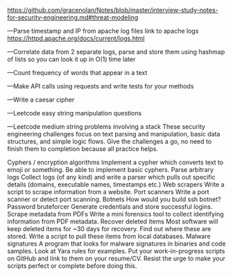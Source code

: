 https://github.com/gracenolan/Notes/blob/master/interview-study-notes-for-security-engineering.md#threat-modeling

—Parse timestamp and IP from apache log files
link to apache logs https://httpd.apache.org/docs/current/logs.html

—Correlate data from 2 separate logs, parse and store them using hashmap of lists so you can look it up in O(1) time later

—Count frequency of words that appear in a text

—Make API calls using requests and write tests for your methods

—Write a caesar cipher

—Leetcode easy string manipulation questions

—Leetcode medium string problems involving a stack
These security engineering challenges focus on text parsing and manipulation, basic data structures, and simple logic flows. Give the challenges a go, no need to finish them to completion because all practice helps.

Cyphers / encryption algorithms
Implement a cypher which converts text to emoji or something.
Be able to implement basic cyphers.
Parse arbitrary logs
Collect logs (of any kind) and write a parser which pulls out specific details (domains, executable names, timestamps etc.)
Web scrapers
Write a script to scrape information from a website.
Port scanners
Write a port scanner or detect port scanning.
Botnets
How would you build ssh botnet?
Password bruteforcer
Generate credentials and store successful logins.
Scrape metadata from PDFs
Write a mini forensics tool to collect identifying information from PDF metadata.
Recover deleted items
Most software will keep deleted items for ~30 days for recovery. Find out where these are stored.
Write a script to pull these items from local databases.
Malware signatures
A program that looks for malware signatures in binaries and code samples.
Look at Yara rules for examples.
Put your work-in-progress scripts on GitHub and link to them on your resume/CV. Resist the urge to make your scripts perfect or complete before doing this.
